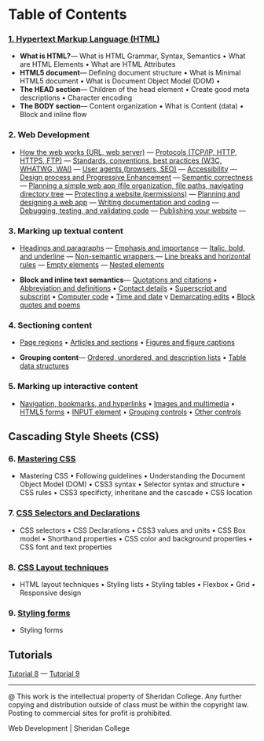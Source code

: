 # Table of Contents

### [1. Hypertext Markup Language (HTML) ](pages/ch_1_000_html.html)

* **What is HTML?**&mdash;  What is HTML Grammar, Syntax, Semantics  &bull; What are HTML Elements  &bull; What are HTML Attributes
* **HTML5 document**&mdash;  Defining document structure  &bull;  What is Minimal HTML5 document  &bull;   What is Document Object Model (DOM)  &bull;
* **The HEAD section**&mdash;  Children of the head element  &bull; Create good meta descriptions &bull; Character encoding
* **The BODY section**&mdash;  Content organization &bull; What is Content (data) &bull; Block and inline flow


### 2. Web Development 

* [How the web works (URL, web server)](pages/ch_2_1_1.html) &mdash; 
[Protocols (TCP/IP, HTTP, HTTPS, FTP)](pages/ch_2_1_2.html) &mdash; 
[Standards, conventions, best practices (W3C, WHATWG, WAI)](pages/ch_2_2_1.html) &mdash; 
[User agents (browsers, SEO)](pages/ch_2_2_2.html) &mdash; 
[Accessibility](pages/ch_2_2_3.html) &mdash; 
[Design process and Progressive Enhancement](pages/ch_2_2_4.html) &mdash; 
[Semantic correctness](pages/ch_2_2_5.html) &mdash; 
[Planning a simple web app (file organization, file paths, navigating directory tree](pages/ch_2_3_1.html) &mdash; 
[Protecting a website (permissions)](pages/ch_2_3_2.html) &mdash; 
[Planning and designing a web app](pages/ch_2_4_1.html) &mdash; 
[Writing documentation and coding](pages/ch_2_4_2.html) &mdash; 
[Debugging, testing, and validating code](pages/ch_2_4_3.html) &mdash; 
[Publishing your website](pages/ch_2_5_1.html) &mdash; 



### 3. Marking up textual content
* [Headings and paragraphs](pages/ch_3_1_1.html) &mdash; 
[Emphasis and importance](pages/ch_3_1_2.html) &mdash; 
[Italic, bold, and underline](pages/ch_3_1_3.html) &mdash; 
[Non-semantic wrappers ](pages/ch_3_3_2.html) &mdash; 
[Line breaks and horizontal rules](pages/ch_3_3_3.html) &mdash; 
[Empty elements](pages/ch_3_3_4.html) &mdash; 
[Nested elements](pages/ch_3_3_5.html)

*  **Block and inline text semantics**&mdash;  [Quotations and citations](pages/ch_3_2_1.html)  &bull; 
[Abbreviation and definitions](pages/ch_3_2_2.html)  &bull; 
[Contact details](pages/ch_3_2_3.html)  &bull; 
[Superscript and subscript](pages/ch_3_2_4.html)  &bull; 
[Computer code](pages/ch_3_2_5.html)  &bull; 
[Time and date](pages/ch_3_2_6.html) v
[Demarcating edits](pages/ch_3_2_7.html)  &bull; 
[Block quotes and poems](pages/ch_3_3_1.html)

### 4. Sectioning content
* [Page regions](pages/ch_4_1_1.html)  &bull; [Articles and sections](pages/ch_4_1_2.html)  &bull;  [Figures and figure captions](pages/ch_4_1_3.html)

* **Grouping content**&mdash;  [Ordered, unordered, and description lists](pages/ch_4_2_1.html)  &bull;  [Table data structures](pages/ch_4_3_1.html)

### 5. Marking up interactive content
* [Navigation, bookmarks, and hyperlinks](pages/ch_5_1_1.html)  &bull;   [Images and multimedia](pages/ch_5_2_1.html)  &bull;  [HTML5 forms](pages/ch_5_3_1.html)
 &bull;  [INPUT element](pages/ch_5_3_2.html)  &bull;  [Grouping controls](pages/ch_5_3_3.html)  &bull;  [Other controls](pages/ch_5_3_4.html)



## Cascading Style Sheets (CSS)

### 6. [Mastering CSS](pages/ch_6_000_css.html)
* Mastering CSS
 &bull; Following guidelines
 &bull;  Understanding the Document Object Model (DOM)
 &bull;  CSS3 syntax
 &bull;  Selector syntax and structure
 &bull;  CSS rules
 &bull;  CSS3 specificty, inheritane and the cascade
 &bull;  CSS location

### 7. [CSS Selectors and Declarations](pages/ch_7_000_selectors.html)
* CSS selectors
 &bull; CSS Declarations
 &bull; CSS3 values and units
 &bull; CSS Box model
 &bull; Shorthand properties
 &bull; CSS color and background properties
 &bull; CSS font and text properties


### 8. [CSS Layout techniques](pages/ch_8_000_boxmodel.html)
* HTML layout techniques
 &bull;  Styling lists
 &bull;  Styling tables
 &bull; Flexbox
 &bull; Grid
 &bull; Responsive design

### 9. [Styling forms](pages/ch_9_000_forms.html)
* Styling forms


## Tutorials
[Tutorial 8](tutorials/Set08.md) &mdash; [Tutorial 9](tutorials/Set09.md)

---
@ This work is the intellectual property of Sheridan College. Any further copying and distribution outside of class must be within the copyright law. Posting to commercial sites for profit is prohibited.

Web Development | Sheridan College

